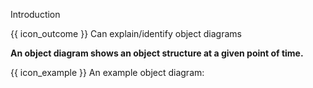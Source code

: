 <span id="title">Introduction</span>

<span id="prereqs"></span>

<span id="outcomes">{{ icon_outcome }} Can explain/identify object diagrams</span>

<div id="body">

**An object diagram shows an object structure at a given point of time.**

<box>

{{ icon_example }} An example object diagram:

<pic src="{{baseUrl}}/modeling/modelingStructures/ooStructures/images/objectDiagram.png" height="120" />

</box>


</div>

<div id="extras">
</div>
